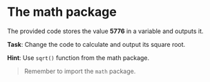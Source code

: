 # The math package

The provided code stores the value **5776** in a variable and outputs it.

**Task**: Change the code to calculate and output its square root.

**Hint**: Use `sqrt()` function from the math package.

>Remember to import the `math` package.